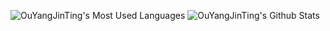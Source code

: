 ![OuYangJinTing's Most Used Languages](https://github-readme-stats.vercel.app/api/top-langs?username=OuYangJinTing&layout=default&langs_count=8&hide_border=true&hide_title=true)
![OuYangJinTing's Github Stats](https://github-readme-stats.vercel.app/api?username=OuYangJinTing&show_icons=true&count_private=true&hide_border=true&hide_title=true)

<!-- ### Hi there 👋 -->

<!--
**OuYangJinTing/OuYangJinTing** is a ✨ _special_ ✨ repository because its `README.md` (this file) appears on your GitHub profile.

Here are some ideas to get you started:

- 🔭 I’m currently working on ...
- 🌱 I’m currently learning ...
- 👯 I’m looking to collaborate on ...
- 🤔 I’m looking for help with ...
- 💬 Ask me about ...
- 📫 How to reach me: ...
- 😄 Pronouns: ...
- ⚡ Fun fact: ...
-->
